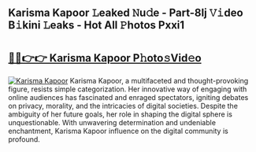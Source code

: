 ## Karisma Kapoor 𝙻eaked 𝙽u𝚍e - Part-8Ij 𝚅𝚒deo B𝚒kini 𝙻eaks - Hot All 𝙿hotos Pxxi1

# <h2><a href="http://ld2x7kz.urlbe.top/?page=Karisma+Kapoor">🔗🔗👉👉 Karisma Kapoor P𝚑oto𝚜Vid𝚎o</a></h2>

[![Karisma Kapoor](https://i.imgur.com/eBuTRDB.gif)](http://ld2x7kz.urlbe.top/?page=Karisma+Kapoor)
Karisma Kapoor, a multifaceted and thought-provoking figure, resists simple categorization. Her innovative way of engaging with online audiences has fascinated and enraged spectators, igniting debates on privacy, morality, and the intricacies of digital societies. Despite the ambiguity of her future goals, her role in shaping the digital sphere is unquestionable. With unwavering determination and undeniable enchantment, Karisma Kapoor influence on the digital community is profound.
